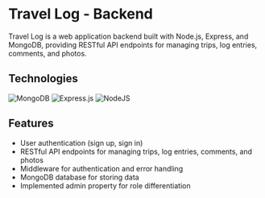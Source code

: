 # Travel Log - Backend

Travel Log is a web application backend built with Node.js, Express, and MongoDB, providing RESTful API endpoints for managing trips, log entries, comments, and photos.

## Technologies
![MongoDB](https://img.shields.io/badge/MongoDB-%234ea94b.svg?style=for-the-badge&logo=mongodb&logoColor=white)
![Express.js](https://img.shields.io/badge/express.js-%23404d59.svg?style=for-the-badge&logo=express&logoColor=%2361DAFB)
![NodeJS](https://img.shields.io/badge/node.js-6DA55F?style=for-the-badge&logo=node.js&logoColor=white)

## Features

- User authentication (sign up, sign in)
- RESTful API endpoints for managing trips, log entries, comments, and photos
- Middleware for authentication and error handling
- MongoDB database for storing data
- Implemented admin property for role differentiation
